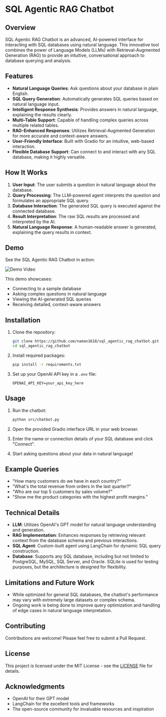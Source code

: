 # SQL Agentic RAG Chatbot

## Overview

SQL Agentic RAG Chatbot is an advanced, AI-powered interface for interacting with SQL databases using natural language. This innovative tool combines the power of Language Models (LLMs) with Retrieval-Augmented Generation (RAG) to provide an intuitive, conversational approach to database querying and analysis.

## Features

- **Natural Language Queries**: Ask questions about your database in plain English.
- **SQL Query Generation**: Automatically generates SQL queries based on natural language input.
- **Intelligent Response Synthesis**: Provides answers in natural language, explaining the results clearly.
- **Multi-Table Support**: Capable of handling complex queries across multiple related tables.
- **RAG-Enhanced Responses**: Utilizes Retrieval-Augmented Generation for more accurate and context-aware answers.
- **User-Friendly Interface**: Built with Gradio for an intuitive, web-based interaction.
- **Flexible Database Support**: Can connect to and interact with any SQL database, making it highly versatile.

## How It Works

1. **User Input**: The user submits a question in natural language about the database.
2. **Query Processing**: The LLM-powered agent interprets the question and formulates an appropriate SQL query.
3. **Database Interaction**: The generated SQL query is executed against the connected database.
4. **Result Interpretation**: The raw SQL results are processed and interpreted by the AI.
5. **Natural Language Response**: A human-readable answer is generated, explaining the query results in context.

## Demo

See the SQL Agentic RAG Chatbot in action:

![Demo Video](https://github.com/naman1618/sql_agentic_rag_chatbot/blob/main/sql_rag-ezgif.com-video-to-gif-converter.gif)

This demo showcases:
- Connecting to a sample database
- Asking complex questions in natural language
- Viewing the AI-generated SQL queries
- Receiving detailed, context-aware answers

## Installation

1. Clone the repository:
   ```bash
   git clone https://github.com/naman1618/sql_agentic_rag_chatbot.git
   cd sql_agentic_rag_chatbot
   ```

2. Install required packages:
   ```bash
   pip install -r requirements.txt
   ```

3. Set up your OpenAI API key in a `.env` file:
   ```
   OPENAI_API_KEY=your_api_key_here
   ```

## Usage

1. Run the chatbot:
   ```bash
   python src/chatbot.py
   ```

2. Open the provided Gradio interface URL in your web browser.
3. Enter the name or connection details of your SQL database and click "Connect".
4. Start asking questions about your data in natural language!

## Example Queries

- "How many customers do we have in each country?"
- "What's the total revenue from orders in the last quarter?"
- "Who are our top 5 customers by sales volume?"
- "Show me the product categories with the highest profit margins."

## Technical Details

- **LLM**: Utilizes OpenAI's GPT model for natural language understanding and generation.
- **RAG Implementation**: Enhances responses by retrieving relevant context from the database schema and previous interactions.
- **SQL Agent**: Custom-built agent using LangChain for dynamic SQL query construction.
- **Database**: Supports any SQL database, including but not limited to PostgreSQL, MySQL, SQL Server, and Oracle. SQLite is used for testing purposes, but the architecture is designed for flexibility.

## Limitations and Future Work

- While optimized for general SQL databases, the chatbot's performance may vary with extremely large datasets or complex schema.
- Ongoing work is being done to improve query optimization and handling of edge cases in natural language interpretation.

## Contributing

Contributions are welcome! Please feel free to submit a Pull Request.

## License

This project is licensed under the MIT License - see the [LICENSE](LICENSE) file for details.

## Acknowledgments

- OpenAI for their GPT model
- LangChain for the excellent tools and frameworks
- The open-source community for invaluable resources and inspiration
